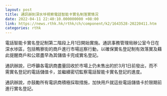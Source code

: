 ```yaml
---
layout: post
title: 通訊辦到深水埗視察電話智能卡實名制落實情況
date: 2022-04-11 22:40:10.000000000 +08:00
link: https://news.rthk.hk/rthk/ch/component/k2/1643528-20220411.htm
categories: rthk
---
```


電話智能卡實名登記制第二階段上月1日開始實施。通訊事務管理局辦公室今日在深水埗區，包括鴨寮街的商戶進行市場巡察行動，以確保實名登記制有效落實及藉此提醒商戶和公眾盡早為其儲值卡完成實名登記。

通訊辦說，已呼籲各電訊商盡量回收於市場上仍未售出的於3月1日前發出，而不需實名登記的電話儲值卡，並繼續密切監察電話智能卡實名登記的進度。

通訊辦說，亦鼓勵所有電訊商積極採取措施，加快用戶就這些電話儲值卡於限期前進行實名登記。
